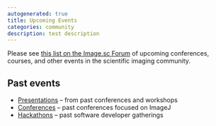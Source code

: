 ```yaml
---
autogenerated: true
title: Upcoming Events
categories: community
description: test description
---
```


Please see [this list on the Image.sc Forum](https://forum.image.sc/t/upcoming-image-analysis-events/19912) of upcoming conferences, courses, and other events in the scientific imaging community.

Past events
-----------

-   [Presentations](/learn/presentations) – from past conferences and workshops
-   [Conferences](/events/Conference) – past conferences focused on ImageJ
-   [Hackathons](/events/Hackathon) – past software developer gatherings
